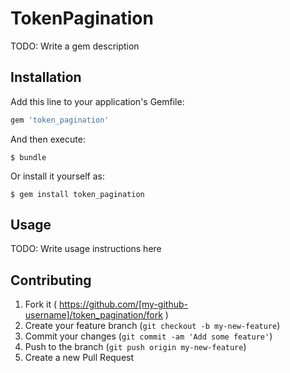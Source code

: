 # TokenPagination

TODO: Write a gem description

## Installation

Add this line to your application's Gemfile:

```ruby
gem 'token_pagination'
```

And then execute:

    $ bundle

Or install it yourself as:

    $ gem install token_pagination

## Usage

TODO: Write usage instructions here

## Contributing

1. Fork it ( https://github.com/[my-github-username]/token_pagination/fork )
2. Create your feature branch (`git checkout -b my-new-feature`)
3. Commit your changes (`git commit -am 'Add some feature'`)
4. Push to the branch (`git push origin my-new-feature`)
5. Create a new Pull Request
